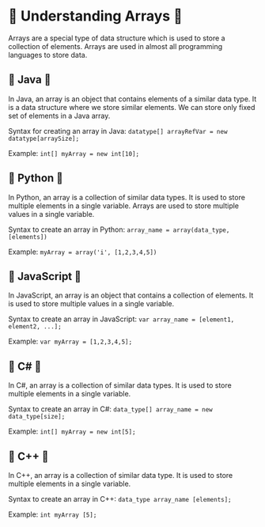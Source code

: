 # 🤔 Understanding Arrays 🤔

Arrays are a special type of data structure which is used to store a collection of elements. Arrays are used in almost all programming languages to store data. 

## 🤔 Java 🤔
In Java, an array is an object that contains elements of a similar data type. It is a data structure where we store similar elements. We can store only fixed set of elements in a Java array.

Syntax for creating an array in Java: 
`datatype[] arrayRefVar = new datatype[arraySize];`

Example: 
`int[] myArray = new int[10];`

## 🤔 Python 🤔
In Python, an array is a collection of similar data types. It is used to store multiple elements in a single variable. Arrays are used to store multiple values in a single variable.

Syntax to create an array in Python:
`array_name = array(data_type, [elements])`

Example: 
`myArray = array('i', [1,2,3,4,5])`

## 🤔 JavaScript 🤔
In JavaScript, an array is an object that contains a collection of elements. It is used to store multiple values in a single variable.

Syntax to create an array in JavaScript:
`var array_name = [element1, element2, ...];`

Example:
`var myArray = [1,2,3,4,5];`

## 🤔 C# 🤔
In C#, an array is a collection of similar data types. It is used to store multiple elements in a single variable.

Syntax to create an array in C#:
`data_type[] array_name = new data_type[size];`

Example: 
`int[] myArray = new int[5];`

## 🤔 C++ 🤔
In C++, an array is a collection of similar data type. It is used to store multiple elements in a single variable.

Syntax to create an array in C++:
`data_type array_name [elements];`

Example: 
`int myArray [5];`